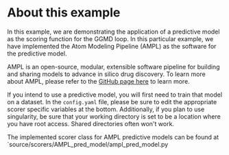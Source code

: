 # About this example

In this example, we are demonstrating the application of a predictive model as the scoring function for the GGMD loop. In this particular example, we have implemented the Atom Modeling Pipeline (AMPL) as the software for the predictive model.

AMPL is an open-source, modular, extensible software pipeline for building and sharing models to advance in silico drug discovery. To learn more about AMPL, please refer to the [GitHub page here](https://github.com/ATOMScience-org/AMPL) to learn more.

If you intend to use a predictive model, you will first need to train that model on a dataset. In the `config.yaml` file, please be sure to edit the appropriate scorer specific variables at the bottom. Additionally, if you plan to use singularity, be sure that your working directory is set to be a location where you have root access. Shared directories often won't work.

The implemented scorer class for AMPL predictive models can be found at `source/scorers/AMPL_pred_model/ampl_pred_model.py